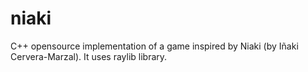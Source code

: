 # niaki
C++ opensource implementation of a game inspired by Niaki (by Iñaki Cervera-Marzal).
It uses raylib library.
